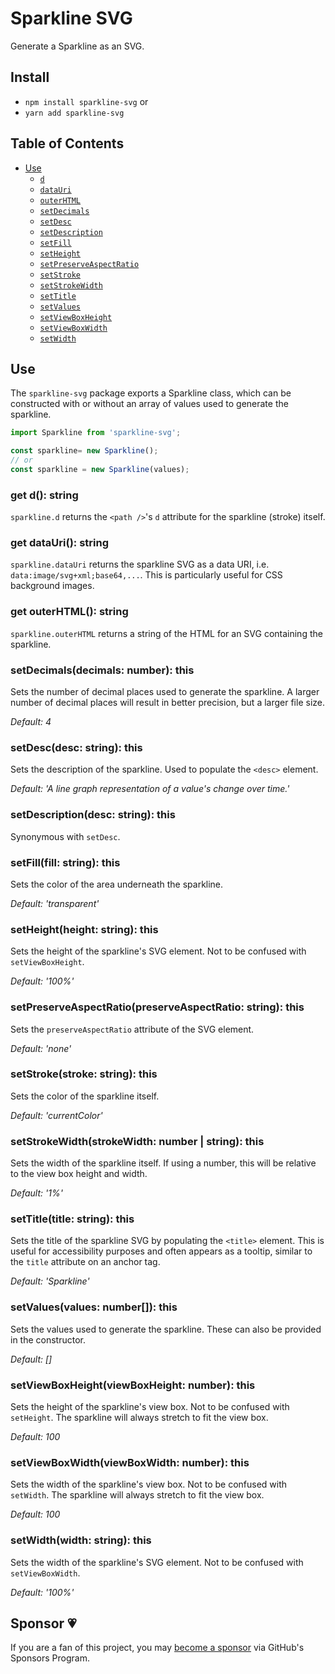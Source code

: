 # Sparkline SVG

Generate a Sparkline as an SVG.

## Install

* `npm install sparkline-svg` or
* `yarn add sparkline-svg`

## Table of Contents

* [Use](#use)
  * [`d`](#get-d-string)
  * [`dataUri`](#get-datauri-string)
  * [`outerHTML`](#get-outerhtml-string)
  * [`setDecimals`](#setdecimalsdecimals-number-this)
  * [`setDesc`](#setdescdesc-string-this)
  * [`setDescription`](#setdescriptiondesc-string-this)
  * [`setFill`](#setfillfill-string-this)
  * [`setHeight`](#setheightheight-string-this)
  * [`setPreserveAspectRatio`](#setpreserveaspectratiopreserveaspectratio-string-this)
  * [`setStroke`](#setstrokestroke-string-this)
  * [`setStrokeWidth`](#setstrokewidthstrokewidth-number--string-this)
  * [`setTitle`](#settitletitle-string-this)
  * [`setValues`](#setvaluesvalues-number-this)
  * [`setViewBoxHeight`](#setviewboxheightviewboxheight-number-this)
  * [`setViewBoxWidth`](#setviewboxwidthviewboxwidth-number-this)
  * [`setWidth`](#setwidthwidth-string-this)

## Use

The `sparkline-svg` package exports a Sparkline class, which can be constructed with or without an array of values used to generate the sparkline.

```JavaScript
import Sparkline from 'sparkline-svg';

const sparkline= new Sparkline();
// or
const sparkline = new Sparkline(values);
```

### get d(): string

`sparkline.d` returns the `<path />`'s `d` attribute for the sparkline (stroke) itself.

### get dataUri(): string

`sparkline.dataUri` returns the sparkline SVG as a data URI, i.e. `data:image/svg+xml;base64,...`. This is particularly useful for CSS background images.

### get outerHTML(): string

`sparkline.outerHTML` returns a string of the HTML for an SVG containing the sparkline.

### setDecimals(decimals: number): this

Sets the number of decimal places used to generate the sparkline. A larger number of decimal places will result in better precision, but a larger file size.

_Default: 4_

### setDesc(desc: string): this

Sets the description of the sparkline. Used to populate the `<desc>` element.

_Default: 'A line graph representation of a value\'s change over time.'_

### setDescription(desc: string): this

Synonymous with `setDesc`.

### setFill(fill: string): this

Sets the color of the area underneath the sparkline.

_Default: 'transparent'_

### setHeight(height: string): this

Sets the height of the sparkline's SVG element. Not to be confused with `setViewBoxHeight`.

_Default: '100%'_

### setPreserveAspectRatio(preserveAspectRatio: string): this

Sets the `preserveAspectRatio` attribute of the SVG element.

_Default: 'none'_

### setStroke(stroke: string): this

Sets the color of the sparkline itself.

_Default: 'currentColor'_

### setStrokeWidth(strokeWidth: number | string): this

Sets the width of the sparkline itself. If using a number, this will be relative to the view box height and width.

_Default: '1%'_

### setTitle(title: string): this

Sets the title of the sparkline SVG by populating the `<title>` element. This is useful for accessibility purposes and often appears as a tooltip, similar to the `title` attribute on an anchor tag.

_Default: 'Sparkline'_

### setValues(values: number[]): this

Sets the values used to generate the sparkline. These can also be provided in the constructor.

_Default: []_

### setViewBoxHeight(viewBoxHeight: number): this

Sets the height of the sparkline's view box. Not to be confused with `setHeight`. The sparkline will always stretch to fit the view box.

_Default: 100_

### setViewBoxWidth(viewBoxWidth: number): this

Sets the width of the sparkline's view box. Not to be confused with `setWidth`. The sparkline will always stretch to fit the view box.

_Default: 100_

### setWidth(width: string): this

Sets the width of the sparkline's SVG element. Not to be confused with `setViewBoxWidth`.

_Default: '100%'_

## Sponsor 💗

If you are a fan of this project, you may
[become a sponsor](https://github.com/sponsors/CharlesStover)
via GitHub's Sponsors Program.
